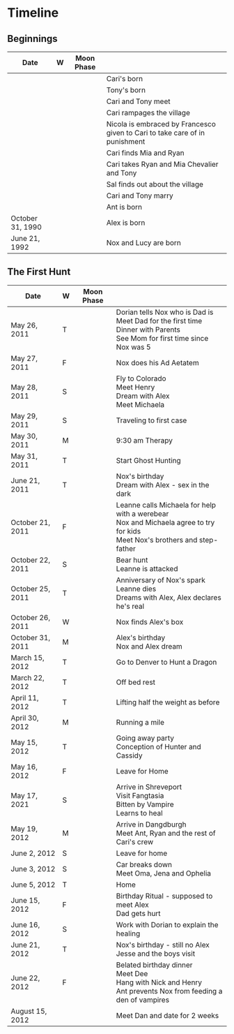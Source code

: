 # Timeline

## Beginnings 
| Date | W | Moon Phase | |
|------|---|------------|-|
|      |   |            | Cari's born |
| | | | Tony's born |
| | | | Cari and Tony meet|
| | | | Cari rampages the village |
| | | | Nicola is embraced by Francesco given to Cari to take care of in punishment |
| | | | Cari finds Mia and Ryan |
| | | | Cari takes Ryan and Mia Chevalier and Tony |
| | | | Sal finds out about the village |
| | | | Cari and Tony marry |
| | | | Ant is born | 
| October 31, 1990 | | | Alex is born |
| June 21, 1992 | | | Nox and Lucy are born |

## The First Hunt
| Date | W | Moon Phase | |
|------|---|------------|-|
| May 26, 2011 | T | | Dorian tells Nox who is Dad is<br/>Meet Dad for the first time<br/>Dinner with Parents<br/>See Mom for first time since Nox was 5 |
| May 27, 2011 | F | | Nox does his Ad Aetatem |
| May 28, 2011 | S | | Fly to Colorado<br/>Meet Henry<br/>Dream with Alex<br/>Meet Michaela |
| May 29, 2011 | S | | Traveling to first case |
| May 30, 2011 | M | | 9:30 am Therapy |
| May 31, 2011 | T | | Start Ghost Hunting |
| June 21, 2011 | T | | Nox's birthday<br/>Dream with Alex - sex in the dark |
| October 21, 2011 | F | | Leanne calls Michaela for help with a werebear<br/>Nox and Michaela agree to try for kids<br/>Meet Nox's brothers and step-father |
| October 22, 2011 | S | | Bear hunt<br/>Leanne is attacked |
| October 25, 2011 | T | | Anniversary of Nox's spark<br/>Leanne dies<br/>Dreams with Alex, Alex declares he's real |
| October 26, 2011 | W | | Nox finds Alex's box |
| October 31, 2011 | M | | Alex's birthday<br/>Nox and Alex dream |
| March 15, 2012 | T | | Go to Denver to Hunt a Dragon |
| March 22, 2012 | T | | Off bed rest |
| April 11, 2012 | T | | Lifting half the weight as before |
| April 30, 2012 | M | | Running a mile |
| May 15, 2012 | T | | Going away party<br/>Conception of Hunter and Cassidy |
| May 16, 2012 | F | | Leave for Home |
| May 17, 2021 | S | | Arrive in Shreveport<br/>Visit Fangtasia<br/>Bitten by Vampire<br/>Learns to heal |
| May 19, 2012 | M | | Arrive in Dangdburgh<br>Meet Ant, Ryan and the rest of Cari's crew | 
| June 2, 2012 | S | | Leave for home |
| June 3, 2012 | S | | Car breaks down<br/>Meet Oma, Jena and Ophelia |
| June 5, 2012 | T | | Home |
| June 15, 2012 | F | | Birthday Ritual - supposed to meet Alex<br/>Dad gets hurt | 
| June 16, 2012 | S | | Work with Dorian to explain the healing |
| June 21, 2012 | T | | Nox's birthday - still no Alex<br/>Jesse and the boys visit |
| June 22, 2012 | F | | Belated birthday dinner<br/>Meet Dee<br/>Hang with Nick and Henry<br/>Ant prevents Nox from feeding a den of vampires | 
| August 15, 2012 | | | Meet Dan and date for 2 weeks |

